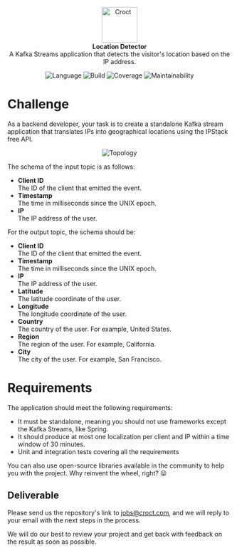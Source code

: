 <p align="center">
    <a href="https://croct.com">
      <img src="https://cdn.croct.io/brand/logo/repo-icon-green.svg" alt="Croct" height="80"/>
    </a>
    <br />
    <strong>Location Detector</strong>
    <br />
    A Kafka Streams application that detects the visitor's location based on the IP address.
</p>
<p align="center">
    <img alt="Language" src="https://img.shields.io/badge/language-Java-blue" />
    <img alt="Build" src="https://img.shields.io/badge/build-passing-green" />
    <img alt="Coverage" src="https://img.shields.io/badge/coverage-100%25-green" />
    <img alt="Maintainability" src="https://img.shields.io/badge/maintainability-100-green" />
</p>

# Challenge

As a backend developer, your task is to create a standalone Kafka stream application that translates IPs into geographical locations using the IPStack free API.

<p align="center">
  <img alt="Topology" src="https://user-images.githubusercontent.com/943036/148793496-5f73bd8f-f515-4e28-8fa6-9fbc88aa0ca4.png" />
</p>

The schema of the input topic is as follows:
- **Client ID**  
  The ID of the client that emitted the event.
- **Timestamp**  
  The time in milliseconds since the UNIX epoch.
- **IP**  
  The IP address of the user.

For the output topic, the schema should be:

- **Client ID**  
  The ID of the client that emitted the event.
- **Timestamp**  
  The time in milliseconds since the UNIX epoch.
- **IP**  
  The IP address of the user.
- **Latitude**  
  The latitude coordinate of the user.
- **Longitude**  
  The longitude coordinate of the user.
- **Country**  
  The country of the user. For example, United States.
- **Region**  
  The region of the user. For example, California.
- **City**  
  The city of the user. For example, San Francisco.

# Requirements

The application should meet the following requirements:

- It must be standalone, meaning you should not use frameworks except the Kafka Streams, like Spring.
- It should produce at most one localization per client and IP within a time window of 30 minutes.
- Unit and integration tests covering all the requirements

You can also use open-source libraries available in the community to help you with the project. Why reinvent the wheel, right? 😜

## Deliverable

Please send us the repository's link to jobs@croct.com, and we will reply to your email with the next steps in the process.

We will do our best to review your project and get back with feedback on the result as soon as possible. 
